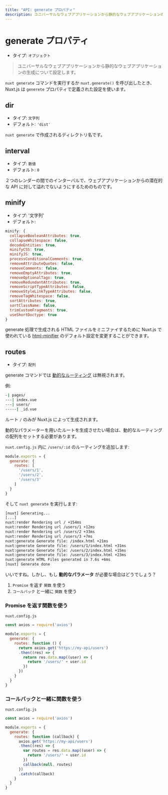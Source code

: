 ```yaml
---
title: "API: generate プロパティ"
description: ユニバーサルなウェブアプリケーションから静的なウェブアプリケーションの生成について設定します。
---
```


# generate プロパティ

- タイプ: `オブジェクト`

> ユニバーサルなウェブアプリケーションから静的なウェブアプリケーションの生成について設定します。

`nuxt generate` コマンドを実行するか `nuxt.generate()` を呼び出したとき、Nuxt.js は `generete` プロパティで定義された設定を使います。

## dir

- タイプ: `文字列`
- デフォルト: `'dist'`

`nuxt generate` で作成されるディレクトリ名です。

## interval

- タイプ: `数値`
- デフォルト: `0`

２つのレンダーの間でのインターバルで、ウェブアプリケーションからの潜在的な API に対して溢れでないようにするためのものです。

## minify

- タイプ: '文字列'
- デフォルト:

```js
minify: {
  collapseBooleanAttributes: true,
  collapseWhitespace: false,
  decodeEntities: true,
  minifyCSS: true,
  minifyJS: true,
  processConditionalComments: true,
  removeAttributeQuotes: false,
  removeComments: false,
  removeEmptyAttributes: true,
  removeOptionalTags: true,
  removeRedundantAttributes: true,
  removeScriptTypeAttributes: false,
  removeStyleLinkTypeAttributes: false,
  removeTagWhitespace: false,
  sortAttributes: true,
  sortClassName: false,
  trimCustomFragments: true,
  useShortDoctype: true
}
```

generate 処理で生成される HTML ファイルをミニファイするために Nuxt.js で使われている [html-minifier](https://github.com/kangax/html-minifier) のデフォルト設定を変更することができます。

## routes

- タイプ: `配列`

generate コマンドでは [動的なルーティング](/guide/routing#動的なルーティング) は無視されます。

例:

```bash
-| pages/
---| index.vue
---| users/
-----| _id.vue
```

ルート `/` のみが Nuxt.js によって生成されます。

動的なパラメーターを用いたルートを生成させたい場合は、動的なルーティングの配列をセットする必要があります。

`nuxt.config.js` 内に `/users/:id` のルーティングを追加します:

```js
module.exports = {
  generate: {
    routes: [
      '/users/1',
      '/users/2',
      '/users/3'
    ]
  }
}
```

そして `nuxt generate` を実行します:

```bash
[nuxt] Generating...
[...]
nuxt:render Rendering url / +154ms
nuxt:render Rendering url /users/1 +12ms
nuxt:render Rendering url /users/2 +33ms
nuxt:render Rendering url /users/3 +7ms
nuxt:generate Generate file: /index.html +21ms
nuxt:generate Generate file: /users/1/index.html +31ms
nuxt:generate Generate file: /users/2/index.html +15ms
nuxt:generate Generate file: /users/3/index.html +23ms
nuxt:generate HTML Files generated in 7.6s +6ms
[nuxt] Generate done
```

いいですね。しかし、もし **動的なパラメータ** が必要な場合はどうでしょう？

1. `Promise` を返す `関数` を使う
2. `コールバック` と一緒に `関数` を使う

### Promise を返す関数を使う

`nuxt.config.js`

```js
const axios = require('axios')

module.exports = {
  generate: {
    routes: function () {
      return axios.get('https://my-api/users')
      .then((res) => {
        return res.data.map((user) => {
          return '/users/' + user.id
        })
      })      
    }
  }
}
```

### コールバックと一緒に関数を使う

`nuxt.config.js`

```js
const axios = require('axios')

module.exports = {
  generate: {
    routes: function (callback) {
      axios.get('https://my-api/users')
      .then((res) => {
        var routes = res.data.map((user) => {
          return '/users/' + user.id
        })
        callback(null, routes)
      })
      .catch(callback)
    }
  }
}
```
